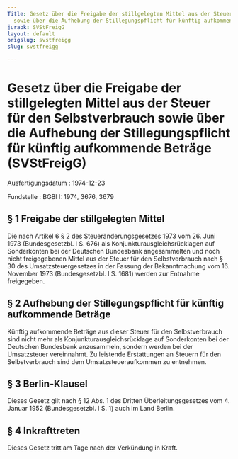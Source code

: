 ```yaml
---
Title: Gesetz über die Freigabe der stillgelegten Mittel aus der Steuer für den Selbstverbrauch
  sowie über die Aufhebung der Stillegungspflicht für künftig aufkommende Beträge
jurabk: SVStFreigG
layout: default
origslug: svstfreigg
slug: svstfreigg

---
```


# Gesetz über die Freigabe der stillgelegten Mittel aus der Steuer für den Selbstverbrauch sowie über die Aufhebung der Stillegungspflicht für künftig aufkommende Beträge (SVStFreigG)

Ausfertigungsdatum
:   1974-12-23

Fundstelle
:   BGBl I: 1974, 3676, 3679



## § 1 Freigabe der stillgelegten Mittel

Die nach Artikel 6 § 2 des Steueränderungsgesetzes 1973 vom 26. Juni
1973 (Bundesgesetzbl. I S. 676) als Konjunkturausgleichsrücklagen auf
Sonderkonten bei der Deutschen Bundesbank angesammelten und noch nicht
freigegebenen Mittel aus der Steuer für den Selbstverbrauch nach § 30
des Umsatzsteuergesetzes in der Fassung der Bekanntmachung vom 16.
November 1973 (Bundesgesetzbl. I S. 1681) werden zur Entnahme
freigegeben.


## § 2 Aufhebung der Stillegungspflicht für künftig aufkommende Beträge

Künftig aufkommende Beträge aus dieser Steuer für den Selbstverbrauch
sind nicht mehr als Konjunkturausgleichsrücklage auf Sonderkonten bei
der Deutschen Bundesbank anzusammeln, sondern werden bei der
Umsatzsteuer vereinnahmt. Zu leistende Erstattungen an Steuern für den
Selbstverbrauch sind dem Umsatzsteueraufkommen zu entnehmen.


## § 3 Berlin-Klausel

Dieses Gesetz gilt nach § 12 Abs. 1 des Dritten Überleitungsgesetzes
vom 4. Januar 1952 (Bundesgesetzbl. I S. 1) auch im Land Berlin.


## § 4 Inkrafttreten

Dieses Gesetz tritt am Tage nach der Verkündung in Kraft.

